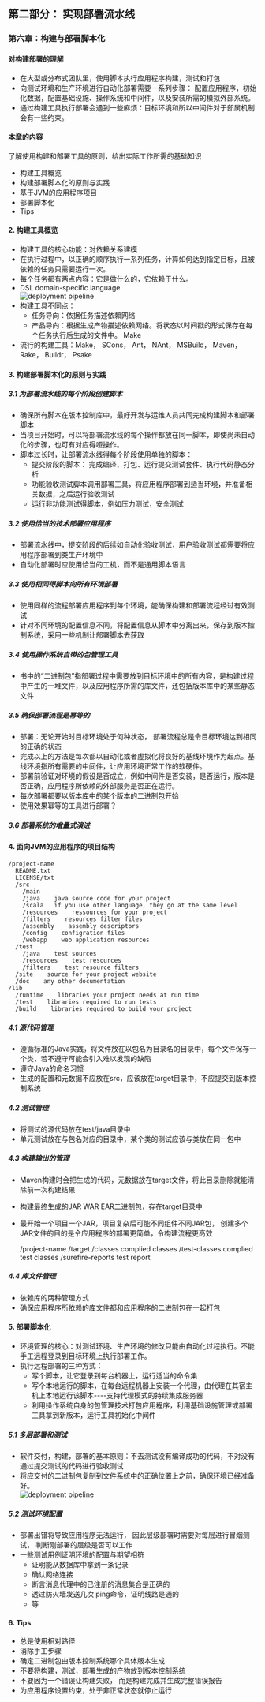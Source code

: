 ## 第二部分： 实现部署流水线
### 第六章：构建与部署脚本化
#### 对构建部署的理解
- 在大型或分布式团队里，使用脚本执行应用程序构建，测试和打包
- 向测试环境和生产环境进行自动化部署需要一系列步骤： 配置应用程序，初始化数据，配置基础设施、操作系统和中间件，以及安装所需的模拟外部系统。
- 通过构建工具执行部署会遇到一些麻烦：目标环境和所以中间件对于部属机制会有一些约束。
#### 本章的内容
了解使用构建和部署工具的原则，给出实际工作所需的基础知识
- 构建工具概览
- 构建部署脚本化的原则与实践
- 基于JVM的应用程序项目
- 部署脚本化
- Tips

#### 2. 构建工具概览
- 构建工具的核心功能：对依赖关系建模
- 在执行过程中，以正确的顺序执行一系列任务，计算如何达到指定目标，且被依赖的任务只需要运行一次。
- 每个任务都有两点内容：它是做什么的，它依赖于什么。 
- DSL domain-specific language  
  ![deployment pipeline](image/dependancy_of_testing.png)
- 构建工具不同点：
  - 任务导向：依据任务描述依赖网络
  - 产品导向：根据生成产物描述依赖网络。将状态以时间戳的形式保存在每个任务执行后生成的文件中。 Make
- 流行的构建工具：Make， SCons， Ant， NAnt， MSBuild， Maven， Rake， Buildr， Psake  

#### 3. 构建部署脚本化的原则与实践

##### 3.1 为部署流水线的每个阶段创建脚本
- 确保所有脚本在版本控制库中，最好开发与运维人员共同完成构建脚本和部署脚本
- 当项目开始时，可以将部署流水线的每个操作都放在同一脚本，即使尚未自动化的步骤，也可有对应得哑操作。
- 脚本过长时，让部署流水线得每个阶段使用单独的脚本：
  - 提交阶段的脚本： 完成编译、打包、运行提交测试套件、执行代码静态分析
  - 功能验收测试脚本调用部署工具，将应用程序部署到适当环境，并准备相关数据，之后运行验收测试
  - 运行非功能测试得脚本，例如压力测试，安全测试

##### 3.2 使用恰当的技术部署应用程序
- 部署流水线中，提交阶段的后续如自动化验收测试，用户验收测试都需要将应用程序部署到类生产环境中
- 自动化部署时应使用恰当的工机，而不是通用脚本语言

##### 3.3 使用相同得脚本向所有环境部署
- 使用同样的流程部署应用程序到每个环境，能确保构建和部署流程经过有效测试
- 针对不同环境的配置信息不同，将配置信息从脚本中分离出来，保存到版本控制系统，采用一些机制让部署脚本去获取

##### 3.4 使用操作系统自带的包管理工具
- 书中的“二进制包”指部署过程中需要放到目标环境中的所有内容，是构建过程中产生的一堆文件，以及应用程序所需的库文件，还包括版本库中的某些静态文件

##### 3.5 确保部署流程是幂等的
- 部署：无论开始时目标环境处于何种状态， 部署流程总是令目标环境达到相同的正确的状态
- 完成以上的方法是每次都以自动化或者虚拟化将良好的基线环境作为起点。基线环境指所有需要的中间件，让应用环境正常工作的软硬件。
- 部署前验证对环境的假设是否成立，例如中间件是否安装，是否运行，版本是否正确，应用程序所依赖的外部服务是否正在运行。
- 每次部署都要以版本库中的某个版本的二进制包开始
- 使用效果幂等的工具进行部署？

##### 3.6 部署系统的增量式演进

#### 4. 面向JVM的应用程序的项目结构   

    /project-name
      README.txt
      LICENSE/txt
      /src
        /main
        /java    java source code for your project
        /scala   if you use other language, they go at the same level
        /resources    ressources for your project   
        /filters    resources filter files   
        /assembly    assembly descriptors       
        /config    configration files   
        /webapp    web application resources
      /test
        /java    test sources
        /resources    test resources
        /filters    test resource filters
      /site    source for your project website
      /doc    any other documentation
    /lib
      /runtime    libraries your project needs at run time
      /test    libraries required to run tests
      /build    libraries required to build your project

##### 4.1 源代码管理
- 遵循标准的Java实践，将文件放在以包名为目录名的目录中，每个文件保存一个类，若不遵守可能会引入难以发现的缺陷
- 遵守Java的命名习惯
- 生成的配置和元数据不应放在src，应该放在target目录中，不应提交到版本控制系统

##### 4.2 测试管理
- 将测试的源代码放在test/java目录中
- 单元测试放在与包名对应的目录中，某个类的测试应该与类放在同一包中

##### 4.3 构建输出的管理
- Maven构建时会把生成的代码，元数据放在target文件，将此目录删除就能清除前一次构建结果
- 构建最终生成的JAR WAR EAR二进制包，存在target目录中
- 最开始一个项目一个JAR，项目复杂后可能不同组件不同JAR包， 创建多个JAR文件的目的是令应用程序的部署更简单，令构建流程更高效
  

    /project-name
      /target
        /classes    complied classes
        /test-classes    complied test classes
        /surefire-reports   test report

##### 4.4 库文件管理
- 依赖库的两种管理方式
- 确保应用程序所依赖的库文件都和应用程序的二进制包在一起打包

#### 5. 部署脚本化
- 环境管理的核心：对测试环境、生产环境的修改只能由自动化过程执行。不能手工远程登录到目标环境上执行部署工作。
- 执行远程部署的三种方式：
  - 写个脚本，让它登录到每台机器上，运行适当的命令集
  - 写个本地运行的脚本，在每台远程机器上安装一个代理，由代理在其宿主机上本地运行该脚本----支持代理模式的持续集成服务器
  - 利用操作系统自身的包管理技术打包应用程序，利用基础设施管理或部署工具拿到新版本，运行工具初始化中间件

##### 5.1 多层部署和测试
- 软件交付，构建，部署的基本原则：不去测试没有编译成功的代码，不对没有通过提交测试的代码进行验收测试
- 将应交付的二进制包复制到文件系统中的正确位置上之前，确保环境已经准备好。  
    ![deployment pipeline](image/The_layer_of_sftware_deployment.png)  
  
##### 5.2 测试环境配置
- 部署出错将导致应用程序无法运行， 因此层级部署时需要对每层进行冒烟测试， 判断刚部署的层级是否可以工作
- 一些测试用例证明环境的配置与期望相符
  - 证明能从数据库中拿到一条记录
  - 确认网络连接
  - 断言消息代理中的已注册的消息集合是正确的
  - 透过防火墙发送几次 ping命令，证明线路是通的
  - 等
  
#### 6. Tips
- 总是使用相对路径
- 消除手工步骤
- 确定二进制包由版本控制系统哪个具体版本生成
- 不要将构建，测试，部署生成的产物放到版本控制系统
- 不要因为一个错误让构建失败， 而是构建完成并生成完整错误报告
- 为应用程序设置约束，处于非正常状态就停止运行